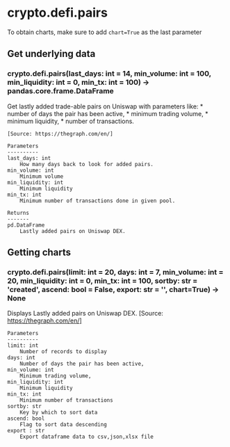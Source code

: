 # crypto.defi.pairs

To obtain charts, make sure to add `chart=True` as the last parameter

## Get underlying data 
### crypto.defi.pairs(last_days: int = 14, min_volume: int = 100, min_liquidity: int = 0, min_tx: int = 100) -> pandas.core.frame.DataFrame

Get lastly added trade-able pairs on Uniswap with parameters like:
        * number of days the pair has been active,
        * minimum trading volume,
        * minimum liquidity,
        * number of transactions.

    [Source: https://thegraph.com/en/]

    Parameters
    ----------
    last_days: int
        How many days back to look for added pairs.
    min_volume: int
        Minimum volume
    min_liquidity: int
        Minimum liquidity
    min_tx: int
        Minimum number of transactions done in given pool.

    Returns
    -------
    pd.DataFrame
        Lastly added pairs on Uniswap DEX.

## Getting charts 
### crypto.defi.pairs(limit: int = 20, days: int = 7, min_volume: int = 20, min_liquidity: int = 0, min_tx: int = 100, sortby: str = 'created', ascend: bool = False, export: str = '', chart=True) -> None

Displays Lastly added pairs on Uniswap DEX.
    [Source: https://thegraph.com/en/]

    Parameters
    ----------
    limit: int
        Number of records to display
    days: int
        Number of days the pair has been active,
    min_volume: int
        Minimum trading volume,
    min_liquidity: int
        Minimum liquidity
    min_tx: int
        Minimum number of transactions
    sortby: str
        Key by which to sort data
    ascend: bool
        Flag to sort data descending
    export : str
        Export dataframe data to csv,json,xlsx file
